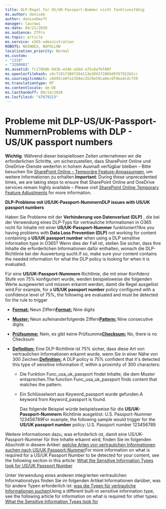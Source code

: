 ```yaml
---
title: DLP-Regel für US/UK-Passport-Nummer nicht funktionsfähig
ms.author: deniseb
author: denisebmsft
manager: laurawi
ms.date: 04/21/2020
ms.audience: ITPro
ms.topic: article
ms.service: o365-administration
ROBOTS: NOINDEX, NOFOLLOW
localization_priority: Normal
ms.custom:
- "1319"
- "3200001"
ms.assetid: fc178b8b-943b-4346-a2bd-a75c6af6f80f
ms.openlocfilehash: c6c7191f380f264113e2042f2869d9767922b2cc
ms.sourcegitcommit: c6692ce0fa1358ec3529e59ca0ecdfdea4cdc759
ms.translationtype: MT
ms.contentlocale: de-DE
ms.lasthandoff: 09/14/2020
ms.locfileid: "47679223"
---
```

# <a name="problems-with-dlp---usuk-passport-numbers"></a><span data-ttu-id="72b3e-102">Probleme mit DLP-US/UK-Passport-Nummern</span><span class="sxs-lookup"><span data-stu-id="72b3e-102">Problems with DLP - US/UK passport numbers</span></span>

<span data-ttu-id="72b3e-103">**Wichtig**: Während dieser beispiellosen Zeiten unternehmen wir die erforderlichen Schritte, um sicherzustellen, dass SharePoint Online und OneDrive-Dienste weiterhin in hohem Ausmaß verfügbar bleiben – Bitte besuchen Sie [SharePoint Online – Temporäre Feature-Anpassungen](https://aka.ms/ODSPAdjustments), um weitere Informationen zu erhalten.</span><span class="sxs-lookup"><span data-stu-id="72b3e-103">**Important**: During these unprecedented times, we are taking steps to ensure that SharePoint Online and OneDrive services remain highly available – Please visit [SharePoint Online Temporary Feature Adjustments](https://aka.ms/ODSPAdjustments) for more information.</span></span>

<span data-ttu-id="72b3e-104">**DLP-Probleme mit US/UK-Passport-Nummern**</span><span class="sxs-lookup"><span data-stu-id="72b3e-104">**DLP issues with US/UK passport numbers**</span></span>

<span data-ttu-id="72b3e-105">Haben Sie Probleme mit der **Verhinderung von Datenverlust (DLP)** , die bei der Verwendung eines DLP-Typs für vertrauliche Informationen in O365 nicht für Inhalte mit einer **US/UK-Passport-Nummer** funktioniert?</span><span class="sxs-lookup"><span data-stu-id="72b3e-105">Are you having problems with **Data Loss Prevention (DLP)** not working for content containing a **US/UK passport number** when using a DLP sensitive information type in O365?</span></span> <span data-ttu-id="72b3e-106">Wenn dies der Fall ist, stellen Sie sicher, dass Ihre Inhalte die erforderlichen Informationen dafür enthalten, wonach die DLP-Richtlinie bei der Auswertung sucht.</span><span class="sxs-lookup"><span data-stu-id="72b3e-106">If so, make sure your content contains the needed information for what the DLP policy is looking for when it is evaluated.</span></span>
  
<span data-ttu-id="72b3e-107">Für eine **US/UK-Passport-Nummern** Richtlinie, die mit einer Konfidenz Stufe von 75% konfiguriert wurde, werden beispielsweise die folgenden Werte ausgewertet und müssen erkannt werden, damit die Regel ausgelöst wird.</span><span class="sxs-lookup"><span data-stu-id="72b3e-107">For example, for a **US/UK passport number** policy configured with a confidence level of 75%, the following are evaluated and must be detected for the rule to trigger</span></span>
  
- <span data-ttu-id="72b3e-108">**[Format:](https://docs.microsoft.com/microsoft-365/compliance/sensitive-information-type-entity-definitions#format-77)** Neun Ziffern</span><span class="sxs-lookup"><span data-stu-id="72b3e-108">**[Format:](https://docs.microsoft.com/microsoft-365/compliance/sensitive-information-type-entity-definitions#format-77)** Nine digits</span></span>

- <span data-ttu-id="72b3e-109">**[Muster:](https://docs.microsoft.com/microsoft-365/compliance/sensitive-information-type-entity-definitions#pattern-77)** Neun aufeinanderfolgende Ziffern</span><span class="sxs-lookup"><span data-stu-id="72b3e-109">**[Pattern:](https://docs.microsoft.com/microsoft-365/compliance/sensitive-information-type-entity-definitions#pattern-77)** Nine consecutive digits</span></span>

- <span data-ttu-id="72b3e-110">**[Prüfsumme:](https://docs.microsoft.com/microsoft-365/compliance/sensitive-information-type-entity-definitions#checksum-76)** Nein, es gibt keine Prüfsumme</span><span class="sxs-lookup"><span data-stu-id="72b3e-110">**[Checksum:](https://docs.microsoft.com/microsoft-365/compliance/sensitive-information-type-entity-definitions#checksum-76)** No, there is no Checksum</span></span>

- <span data-ttu-id="72b3e-111">**[Definition:](https://docs.microsoft.com/microsoft-365/compliance/sensitive-information-type-entity-definitions#definition-77)** Eine DLP-Richtlinie ist 75% sicher, dass diese Art von vertraulichen Informationen erkannt wurde, wenn Sie in einer Nähe von 300 Zeichen:</span><span class="sxs-lookup"><span data-stu-id="72b3e-111">**[Definition:](https://docs.microsoft.com/microsoft-365/compliance/sensitive-information-type-entity-definitions#definition-77)** A DLP policy is 75% confident that it's detected this type of sensitive information if, within a proximity of 300 characters:</span></span>

  - <span data-ttu-id="72b3e-112">Die Funktion Func_usa_uk_passport findet Inhalte, die dem Muster entsprechen.</span><span class="sxs-lookup"><span data-stu-id="72b3e-112">The function Func_usa_uk_passport finds content that matches the pattern.</span></span>

  - <span data-ttu-id="72b3e-113">Ein Schlüsselwort aus Keyword_passport wurde gefunden.</span><span class="sxs-lookup"><span data-stu-id="72b3e-113">A keyword from Keyword_passport is found.</span></span>

    <span data-ttu-id="72b3e-114">Das folgende Beispiel würde beispielsweise für die **US/UK-Passport-Nummern** Richtlinie ausgelöst: U.S. Passport-Nummer 123456789</span><span class="sxs-lookup"><span data-stu-id="72b3e-114">For example, the following sample would trigger for the **US/UK passport number** policy: U.S. Passport number 123456789</span></span>

<span data-ttu-id="72b3e-115">Weitere Informationen dazu, was erforderlich ist, damit eine US/UK-Passport-Nummer für Ihre Inhalte erkannt wird, finden Sie im folgenden Abschnitt in diesem Artikel: [welche Arten von vertraulichen Informationen suchen nach US/UK Passport-Nummer](https://docs.microsoft.com/microsoft-365/compliance/sensitive-information-type-entity-definitions#us--uk-passport-number)</span><span class="sxs-lookup"><span data-stu-id="72b3e-115">For more information on what is required for a US/UK Passport Number to be detected for your content, see the following section in this article: [What the Sensitive Information Types look for US/UK Passport Number](https://docs.microsoft.com/microsoft-365/compliance/sensitive-information-type-entity-definitions#us--uk-passport-number)</span></span>
  
<span data-ttu-id="72b3e-116">Unter Verwendung eines anderen integrierten vertraulichen Informationstyps finden Sie im folgenden Artikel Informationen darüber, was für andere Typen erforderlich ist: [was die Typen für vertrauliche Informationen suchen](https://docs.microsoft.com/microsoft-365/compliance/sensitive-information-type-entity-definitions)</span><span class="sxs-lookup"><span data-stu-id="72b3e-116">Using a different built-in sensitive information type, see the following article for information on what is required for other types: [What the Sensitive Information Types look for](https://docs.microsoft.com/microsoft-365/compliance/sensitive-information-type-entity-definitions)</span></span>
  